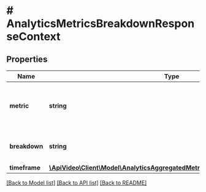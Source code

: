 # # AnalyticsMetricsBreakdownResponseContext

## Properties

Name | Type | Description | Notes
------------ | ------------- | ------------- | -------------
**metric** | **string** | Returns the metric and relevant parameters you selected. | [optional]
**breakdown** | **string** | Returns the dimension you selected. | [optional]
**timeframe** | [**\ApiVideo\Client\Model\AnalyticsAggregatedMetricsResponseContextTimeframe**](AnalyticsAggregatedMetricsResponseContextTimeframe.md) |  | [optional]

[[Back to Model list]](../../README.md#models) [[Back to API list]](../../README.md#endpoints) [[Back to README]](../../README.md)
